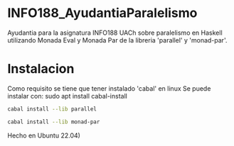 # INFO188_AyudantiaParalelismo
Ayudantia para la asignatura INFO188 UACh sobre paralelismo en Haskell utilizando Monada Eval y Monada Par
de la libreria 'parallel' y 'monad-par'.

# Instalacion 
Como requisito se tiene que tener instalado 'cabal' en linux
Se puede instalar con: sudo apt install cabal-install

``` bash
cabal install --lib parallel

```
``` bash
cabal install --lib monad-par

```
Hecho en Ubuntu 22.04)
